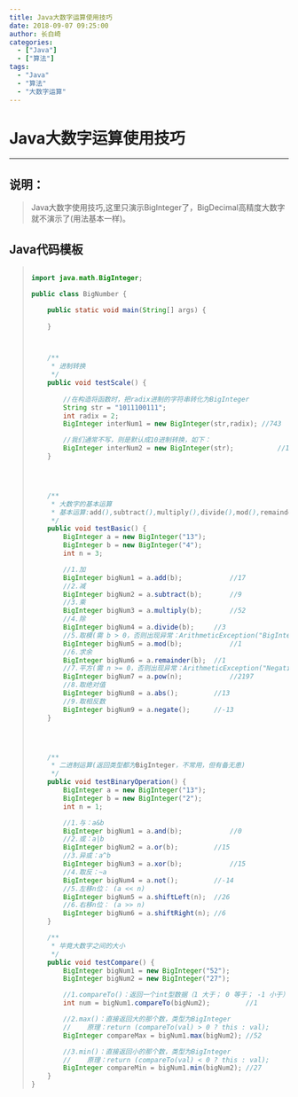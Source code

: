 ```yaml
---
title: Java大数字运算使用技巧
date: 2018-09-07 09:25:00
author: 长白崎
categories:
  - ["Java"]
  - ["算法"]
tags:
  - "Java"
  - "算法"
  - "大数字运算"
---
```




# Java大数字运算使用技巧

---

## 说明：

> Java大数字使用技巧,这里只演示BigInteger了，BigDecimal高精度大数字就不演示了(用法基本一样)。

## Java代码模板

> ```java
> 
> import java.math.BigInteger;
> 
> public class BigNumber {
> 
>     public static void main(String[] args) {
>         
>     }
> 
> 
> 
>     /**
>      * 进制转换
>      */
>     public void testScale() {
>         
>         //在构造将函数时，把radix进制的字符串转化为BigInteger
>         String str = "1011100111";
>         int radix = 2;
>         BigInteger interNum1 = new BigInteger(str,radix);	//743
> 
>         //我们通常不写，则是默认成10进制转换，如下：
>         BigInteger interNum2 = new BigInteger(str);			//1011100111
>     }
> 
> 
> 
> 
>     /**
>      * 大数字的基本运算
>      * 基本运算:add(),subtract(),multiply(),divide(),mod(),remainder(),pow(),abs(),negate()
>      */
>     public void testBasic() {
>         BigInteger a = new BigInteger("13");
>         BigInteger b = new BigInteger("4");
>         int n = 3;
> 
>         //1.加
>         BigInteger bigNum1 = a.add(b);			//17
>         //2.减
>         BigInteger bigNum2 = a.subtract(b);		//9
>         //3.乘
>         BigInteger bigNum3 = a.multiply(b);		//52
>         //4.除
>         BigInteger bigNum4 = a.divide(b);		//3
>         //5.取模(需 b > 0，否则出现异常：ArithmeticException("BigInteger: modulus not positive"))
>         BigInteger bigNum5 = a.mod(b);			//1
>         //6.求余
>         BigInteger bigNum6 = a.remainder(b);	//1
>         //7.平方(需 n >= 0，否则出现异常：ArithmeticException("Negative exponent"))
>         BigInteger bigNum7 = a.pow(n);			//2197
>         //8.取绝对值
>         BigInteger bigNum8 = a.abs();			//13
>         //9.取相反数
>         BigInteger bigNum9 = a.negate();		//-13
>     }
> 
> 
> 
> 
>     /**
>      * 二进制运算(返回类型都为BigInteger，不常用，但有备无患)
>      */
>     public void testBinaryOperation() {
>         BigInteger a = new BigInteger("13");
>         BigInteger b = new BigInteger("2");
>         int n = 1;
> 
>         //1.与：a&b
>         BigInteger bigNum1 = a.and(b);			//0
>         //2.或：a|b
>         BigInteger bigNum2 = a.or(b);			//15
>         //3.异或：a^b
>         BigInteger bigNum3 = a.xor(b);			//15
>         //4.取反：~a
>         BigInteger bigNum4 = a.not();			//-14
>         //5.左移n位： (a << n)
>         BigInteger bigNum5 = a.shiftLeft(n);	//26
>         //6.右移n位： (a >> n)
>         BigInteger bigNum6 = a.shiftRight(n);	//6
>     }
> 
>     /**
>      * 毕竟大数字之间的大小
>      */
>     public void testCompare() {
>         BigInteger bigNum1 = new BigInteger("52");
>         BigInteger bigNum2 = new BigInteger("27");
> 
>         //1.compareTo()：返回一个int型数据（1 大于； 0 等于； -1 小于）
>         int num = bigNum1.compareTo(bigNum2);			//1
> 
>         //2.max()：直接返回大的那个数，类型为BigInteger
>         //	原理：return (compareTo(val) > 0 ? this : val);
>         BigInteger compareMax = bigNum1.max(bigNum2);	//52
> 
>         //3.min()：直接返回小的那个数，类型为BigInteger
>         //	原理：return (compareTo(val) < 0 ? this : val);
>         BigInteger compareMin = bigNum1.min(bigNum2);	//27
>     }
> }
> ```
>
> 